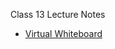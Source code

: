 Class 13 Lecture Notes

* [Virtual Whiteboard](https://projects.invisionapp.com/freehand/document/3lSbJ3pDD)

